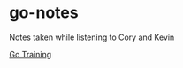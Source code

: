 # go-notes
Notes taken while listening to Cory and Kevin

[Go Training](https://github.com/ArdanStudios/gotraining)

